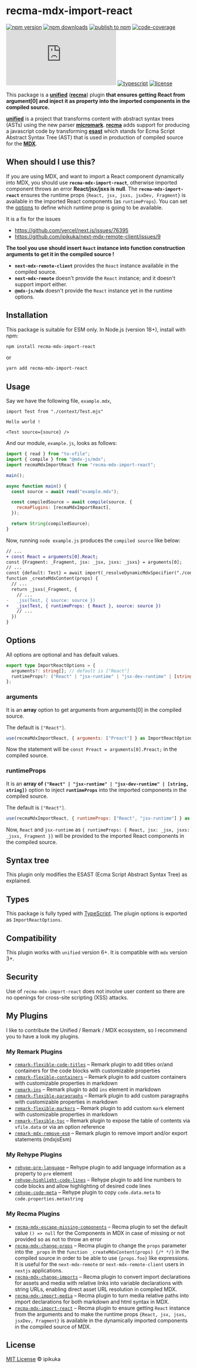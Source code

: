 # recma-mdx-import-react

[![npm version][badge-npm-version]][url-npm-package]
[![npm downloads][badge-npm-download]][url-npm-package]
[![publish to npm][badge-publish-to-npm]][url-publish-github-actions]
[![code-coverage][badge-codecov]][url-codecov]
[![type-coverage][badge-type-coverage]][url-github-package]
[![typescript][badge-typescript]][url-typescript]
[![license][badge-license]][url-license]

This package is a **[unified][unified]** (**[recma][recma]**) plugin **that ensures getting React from argument[0] and inject it as property into the imported components in the compiled source.**

**[unified][unified]** is a project that transforms content with abstract syntax trees (ASTs) using the new parser **[micromark][micromark]**. **[recma][recma]** adds support for producing a javascript code by transforming **[esast][esast]** which stands for Ecma Script Abstract Syntax Tree (AST) that is used in production of compiled source for the **[MDX][MDX]**.

## When should I use this?

If you are using MDX, and want to import a React component dynamically into MDX, you should use **`recma-mdx-import-react`**, otherwise imported component throws an error **React/jsx/jsxs is null**. The **`recma-mdx-import-react`** ensures the runtime props `{React, jsx, jsxs, jsxDev, Fragment}` is available in the imported React components (as `runtimeProps`). You can set the [options](#Options) to define which runtime prop is going to be available.

It is a fix for the issues
 * https://github.com/vercel/next.js/issues/76395
 * https://github.com/ipikuka/next-mdx-remote-client/issues/9

**The tool you use should insert `React` instance into function construction arguments to get it in the compiled source !**
+ **`next-mdx-remote-client`** provides the `React` instance available in the compiled source.
+ **`next-mdx-remote`** doesn't provide the `React` instance; and it doesn't support import either.
+ **`@mdx-js/mdx`** doesn't provide the `React` instance yet in the runtime options.

## Installation

This package is suitable for ESM only. In Node.js (version 18+), install with npm:

```bash
npm install recma-mdx-import-react
```

or

```bash
yarn add recma-mdx-import-react
```

## Usage

Say we have the following file, `example.mdx`,

```mdx
import Test from "./context/Test.mjs"

Hello world !

<Test source={source} />
```

And our module, `example.js`, looks as follows:

```javascript
import { read } from "to-vfile";
import { compile } from "@mdx-js/mdx";
import recmaMdxImportReact from "recma-mdx-import-react";

main();

async function main() {
  const source = await read("example.mdx");

  const compiledSource = await compile(source, {
    recmaPlugins: [recmaMdxImportReact],
  });

  return String(compiledSource);
}
```

Now, running `node example.js` produces the `compiled source` like below:

```diff
// ...
+ const React = arguments[0].React;
const {Fragment: _Fragment, jsx: _jsx, jsxs: _jsxs} = arguments[0];
// ...
const {default: Test} = await import(_resolveDynamicMdxSpecifier("./context/Test.mjs"));
function _createMdxContent(props) {
  // ...
  return _jsxs(_Fragment, {
    // ...
-   _jsx(Test, { source: source })
+   _jsx(Test, { runtimeProps: { React }, source: source })
    // ...
  })
}
```

## Options

All options are optional and has default values.

```typescript
export type ImportReactOptions = {
  arguments?: string[]; // default is ["React"]
  runtimeProps?: ("React" | "jsx-runtime" | "jsx-dev-runtime" | [string, string])[]; // default is ["React"]
};
```

### arguments

It is an **array** option to get arguments from arguments[0] in the compiled source.

The default is `["React"]`.

```javascript
use(recmaMdxImportReact, { arguments: ["Preact"] } as ImportReactOptions);
```

Now the statement will be `const Preact = arguments[0].Preact;` in the compiled source.

### runtimeProps

It is an **array of `("React" | "jsx-runtime" | "jsx-dev-runtime" | [string, string])`** option to inject **`runtimeProps`** into the imported components in the compiled source.

The default is `["React"]`.

```javascript
use(recmaMdxImportReact, { runtimeProps: ["React", "jsx-runtime"] } as ImportReactOptions);
```

Now, `React` and `jsx-runtime` as `{ runtimeProps: { React, jsx: _jsx, jsxs: _jsxs, Fragment }}` will be provided to the imported React components in the compiled source.

## Syntax tree

This plugin only modifies the ESAST (Ecma Script Abstract Syntax Tree) as explained.

## Types

This package is fully typed with [TypeScript][url-typescript]. The plugin options is exported as `ImportReactOptions`.

## Compatibility

This plugin works with `unified` version 6+. It is compatible with `mdx` version 3+.

## Security

Use of `recma-mdx-import-react` does not involve user content so there are no openings for cross-site scripting (XSS) attacks.

## My Plugins

I like to contribute the Unified / Remark / MDX ecosystem, so I recommend you to have a look my plugins.

### My Remark Plugins

- [`remark-flexible-code-titles`](https://www.npmjs.com/package/remark-flexible-code-titles)
  – Remark plugin to add titles or/and containers for the code blocks with customizable properties
- [`remark-flexible-containers`](https://www.npmjs.com/package/remark-flexible-containers)
  – Remark plugin to add custom containers with customizable properties in markdown
- [`remark-ins`](https://www.npmjs.com/package/remark-ins)
  – Remark plugin to add `ins` element in markdown
- [`remark-flexible-paragraphs`](https://www.npmjs.com/package/remark-flexible-paragraphs)
  – Remark plugin to add custom paragraphs with customizable properties in markdown
- [`remark-flexible-markers`](https://www.npmjs.com/package/remark-flexible-markers)
  – Remark plugin to add custom `mark` element with customizable properties in markdown
- [`remark-flexible-toc`](https://www.npmjs.com/package/remark-flexible-toc)
  – Remark plugin to expose the table of contents via `vfile.data` or via an option reference
- [`remark-mdx-remove-esm`](https://www.npmjs.com/package/remark-mdx-remove-esm)
  – Remark plugin to remove import and/or export statements (mdxjsEsm)

### My Rehype Plugins

- [`rehype-pre-language`](https://www.npmjs.com/package/rehype-pre-language)
  – Rehype plugin to add language information as a property to `pre` element
- [`rehype-highlight-code-lines`](https://www.npmjs.com/package/rehype-highlight-code-lines)
  – Rehype plugin to add line numbers to code blocks and allow highlighting of desired code lines
- [`rehype-code-meta`](https://www.npmjs.com/package/rehype-code-meta)
  – Rehype plugin to copy `code.data.meta` to `code.properties.metastring`

### My Recma Plugins

- [`recma-mdx-escape-missing-components`](https://www.npmjs.com/package/recma-mdx-escape-missing-components)
  – Recma plugin to set the default value `() => null` for the Components in MDX in case of missing or not provided so as not to throw an error
- [`recma-mdx-change-props`](https://www.npmjs.com/package/recma-mdx-change-props)
  – Recma plugin to change the `props` parameter into the `_props` in the `function _createMdxContent(props) {/* */}` in the compiled source in order to be able to use `{props.foo}` like expressions. It is useful for the `next-mdx-remote` or `next-mdx-remote-client` users in `nextjs` applications.
- [`recma-mdx-change-imports`](https://www.npmjs.com/package/recma-mdx-change-imports)
  – Recma plugin to convert import declarations for assets and media with relative links into variable declarations with string URLs, enabling direct asset URL resolution in compiled MDX.
- [`recma-mdx-import-media`](https://www.npmjs.com/package/recma-mdx-import-media)
  – Recma plugin to turn media relative paths into import declarations for both markdown and html syntax in MDX.
- [`recma-mdx-import-react`](https://www.npmjs.com/package/recma-mdx-import-react)
  – Recma plugin to ensure getting `React` instance from the arguments and to make the runtime props `{React, jsx, jsxs, jsxDev, Fragment}` is available in the dynamically imported components in the compiled source of MDX.

## License

[MIT License](./LICENSE) © ipikuka

[unified]: https://github.com/unifiedjs/unified
[micromark]: https://github.com/micromark/micromark
[recma]: https://mdxjs.com/docs/extending-mdx/#list-of-plugins
[esast]: https://github.com/syntax-tree/esast
[estree]: https://github.com/estree/estree
[MDX]: https://mdxjs.com/

[badge-npm-version]: https://img.shields.io/npm/v/recma-mdx-import-react
[badge-npm-download]:https://img.shields.io/npm/dt/recma-mdx-import-react
[url-npm-package]: https://www.npmjs.com/package/recma-mdx-import-react
[url-github-package]: https://github.com/ipikuka/recma-mdx-import-react

[badge-license]: https://img.shields.io/github/license/ipikuka/recma-mdx-import-react
[url-license]: https://github.com/ipikuka/recma-mdx-import-react/blob/main/LICENSE

[badge-publish-to-npm]: https://github.com/ipikuka/recma-mdx-import-react/actions/workflows/publish.yml/badge.svg
[url-publish-github-actions]: https://github.com/ipikuka/recma-mdx-import-react/actions/workflows/publish.yml

[badge-typescript]: https://img.shields.io/npm/types/recma-mdx-import-react
[url-typescript]: https://www.typescriptlang.org/

[badge-codecov]: https://codecov.io/gh/ipikuka/recma-mdx-import-react/graph/badge.svg?token=kyhrfChvkO
[url-codecov]: https://codecov.io/gh/ipikuka/recma-mdx-import-react

[badge-type-coverage]: https://img.shields.io/badge/dynamic/json.svg?label=type-coverage&prefix=%E2%89%A5&suffix=%&query=$.typeCoverage.atLeast&uri=https%3A%2F%2Fraw.githubusercontent.com%2Fipikuka%2Frecma-mdx-import-react%2Fmaster%2Fpackage.json
